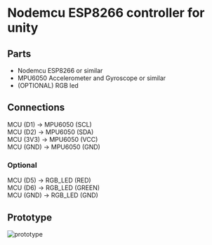 # Nodemcu ESP8266 controller for unity
## Parts
* Nodemcu ESP8266 or similar
* MPU6050 Accelerometer and Gyroscope or similar
* (OPTIONAL) RGB led

## Connections
MCU (D1) -> MPU6050 (SCL) <br>
MCU (D2) -> MPU6050 (SDA) <br>
MCU (3V3) -> MPU6050 (VCC) <br>
MCU (GND) -> MPU6050 (GND) <br>

### Optional
MCU (D5) -> RGB_LED (RED) <br>
MCU (D6) -> RGB_LED (GREEN) <br>
MCU (GND) -> RGB_LED (GND) <br>

## Prototype
![prototype](./images/prototype.png)
